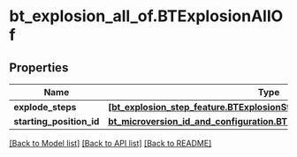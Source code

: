 # bt_explosion_all_of.BTExplosionAllOf

## Properties
Name | Type | Description | Notes
------------ | ------------- | ------------- | -------------
**explode_steps** | [**[bt_explosion_step_feature.BTExplosionStepFeature]**](BTExplosionStepFeature.md) |  | [optional] 
**starting_position_id** | [**bt_microversion_id_and_configuration.BTMicroversionIdAndConfiguration**](BTMicroversionIdAndConfiguration.md) |  | [optional] 

[[Back to Model list]](../README.md#documentation-for-models) [[Back to API list]](../README.md#documentation-for-api-endpoints) [[Back to README]](../README.md)


